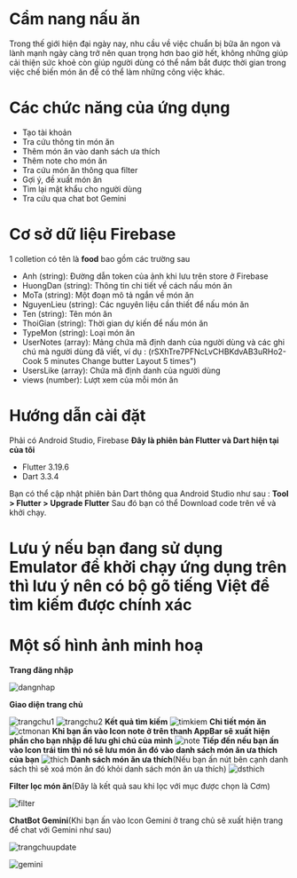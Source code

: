 # Cẩm nang nấu ăn

Trong thế giới hiện đại ngày nay, nhu cầu về việc chuẩn bị bữa ăn ngon và lành mạnh ngày càng trở nên quan trọng hơn bao giờ hết, không những giúp cải thiện sức khoẻ còn giúp người dùng có thể nắm bắt được thời gian trong việc chế biến món ăn để có thể làm những công việc khác.


# Các chức năng của ứng dụng
- Tạo tài khoản
- Tra cứu thông tin món ăn
- Thêm món ăn vào danh sách ưa thích
- Thêm note cho món ăn
- Tra cứu món ăn thông qua filter
- Gợi ý, đề xuất món ăn 
- Tìm lại mật khẩu cho người dùng
- Tra cứu qua chat bot Gemini
# Cơ sở dữ liệu Firebase
 1 colletion có tên là **food** bao gồm các trường sau
- Anh (string): Đường dẫn token của ảnh khi lưu trên store ở Firebase
- HuongDan (string): Thông tin chi tiết về cách nấu món ăn
- MoTa (string): Một đoạn mô tả ngắn về món ăn
- NguyenLieu (string): Các nguyên liệu cần thiết để nấu món ăn
- Ten (string): Tên món ăn
- ThoiGian (string): Thời gian dự kiến để nấu món ăn
- TypeMon (string): Loại món ăn
- UserNotes (array): Mảng chứa mã định danh của người dùng và các ghi chú mà người dùng đã viết, ví dụ : (rSXhTre7PFNcLvCHBKdvAB3uRHo2-Cook 5 minutes Change butter Layout 5 times")
- UsersLike (array): Chứa mã định danh của người dùng
- views (number): Lượt xem của mỗi món ăn
# Hướng dẫn cài đặt
Phải có Android Studio, Firebase
**Đây là phiên bản Flutter và Dart hiện tại của tôi**
- Flutter 3.19.6  
- Dart 3.3.4 

Bạn có thể cập nhật phiên bản Dart thông qua Android Studio như sau : **Tool > Flutter > Upgrade Flutter**
Sau đó bạn có thể Download code trên về và khởi chạy.
# Lưu ý nếu bạn đang sử dụng Emulator để khởi chạy ứng dụng trên thì lưu ý nên có bộ gõ tiếng Việt để tìm kiếm được chính xác
# Một số hình ảnh minh hoạ
**Trang đăng nhập**

![dangnhap](https://firebasestorage.googleapis.com/v0/b/camnangnauan-edaf6.appspot.com/o/dangnhap.png?alt=media&token=825944ae-4687-4c53-8493-cc8c2a42ed3c)

**Giao diện trang chủ**

![trangchu1](https://firebasestorage.googleapis.com/v0/b/camnangnauan-edaf6.appspot.com/o/trangchu1.png?alt=media&token=8fdf344f-52a0-401c-b3e0-474ee72ae8e1)
![trangchu2](https://firebasestorage.googleapis.com/v0/b/camnangnauan-edaf6.appspot.com/o/trangchu2.png?alt=media&token=8405cae6-4345-479e-8e1a-6327784236ec)
**Kết quả tìm kiếm**
![timkiem](https://firebasestorage.googleapis.com/v0/b/camnangnauan-edaf6.appspot.com/o/timkiem.png?alt=media&token=529e026a-9fe2-46dc-85c4-b6306f157a36)
**Chi tiết món ăn**
![ctmonan](https://firebasestorage.googleapis.com/v0/b/camnangnauan-edaf6.appspot.com/o/chitietmonan.png?alt=media&token=6e3784f8-fbe0-4867-b1f0-fdb2a2bc424b)
**Khi bạn ấn vào Icon note ở trên thanh AppBar sẽ xuất hiện phần cho bạn nhập để lưu ghi chú của mình**
![note](https://firebasestorage.googleapis.com/v0/b/camnangnauan-edaf6.appspot.com/o/takenote.png?alt=media&token=45531aa1-d009-4d0f-9b02-e43bcb3dbe6c)
**Tiếp đến nếu bạn ấn vào Icon trái tim thì nó sẽ lưu món ăn đó vào danh sách món ăn ưa thích của bạn**
![thich](https://firebasestorage.googleapis.com/v0/b/camnangnauan-edaf6.appspot.com/o/thich.png?alt=media&token=07a59898-e296-4bac-8940-c864f79f76a0)
**Danh sách món ăn ưa thích**(Nếu bạn ấn nút bên cạnh danh sách thì sẽ xoá món ăn đó khỏi danh sách món ăn ưa thích)
![dsthich](https://firebasestorage.googleapis.com/v0/b/camnangnauan-edaf6.appspot.com/o/dsthich.png?alt=media&token=6b4dd416-bbff-4436-8579-abd4b6893f5d)

**Filter lọc món ăn**(Đây là kết quả sau khi lọc với mục được chọn là Cơm)

![filter](https://firebasestorage.googleapis.com/v0/b/camnangnauan-edaf6.appspot.com/o/filter.png?alt=media&token=1ebdcab5-b506-4d05-ba64-bd2dae039985)

**ChatBot Gemini**(Khi bạn ấn vào Icon Gemini ở trang chủ sẽ xuất hiện trang để chat với Gemini như sau)

![trangchuupdate](https://firebasestorage.googleapis.com/v0/b/camnangnauan-edaf6.appspot.com/o/trangchuupdate.png?alt=media&token=e00c26fc-2f8c-4f07-a1ae-c6e1587607f7)

![gemini](https://firebasestorage.googleapis.com/v0/b/camnangnauan-edaf6.appspot.com/o/gemini.png?alt=media&token=1ea10cc6-02e4-4216-a470-250138e73051)

